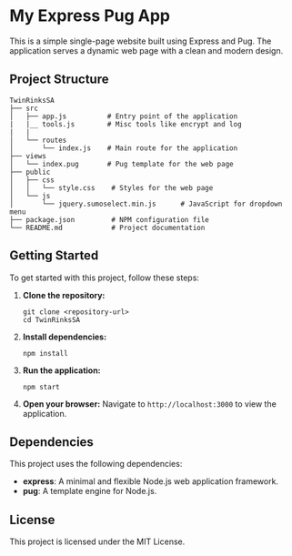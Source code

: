 # My Express Pug App

This is a simple single-page website built using Express and Pug. The application serves a dynamic web page with a clean and modern design.

## Project Structure

```
TwinRinksSA
├── src
│   ├── app.js          # Entry point of the application
|   |__ tools.js        # Misc tools like encrypt and log
|   |
│   └── routes
│       └── index.js    # Main route for the application
├── views
│   └── index.pug       # Pug template for the web page
├── public
│   ├── css
│   │   └── style.css    # Styles for the web page
│   └── js
│       └── jquery.sumoselect.min.js      # JavaScript for dropdown menu
├── package.json         # NPM configuration file
└── README.md            # Project documentation
```

## Getting Started

To get started with this project, follow these steps:

1. **Clone the repository:**
   ```
   git clone <repository-url>
   cd TwinRinksSA
   ```

2. **Install dependencies:**
   ```
   npm install
   ```

3. **Run the application:**
   ```
   npm start
   ```

4. **Open your browser:**
   Navigate to `http://localhost:3000` to view the application.

## Dependencies

This project uses the following dependencies:

- **express**: A minimal and flexible Node.js web application framework.
- **pug**: A template engine for Node.js.

## License

This project is licensed under the MIT License.